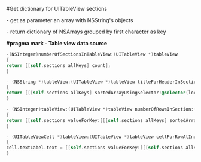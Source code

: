 #Get dictionary for UITableView sections

\- get as parameter an array with NSString's objects

\- return dictionary of NSArrays grouped by first character as key

**#pragma mark - Table view data source**

```objective-c
-(NSInteger)numberOfSectionsInTableView:(UITableView *)tableView
{
return [[self.sections allKeys] count];
}
```

```objective-c
- (NSString *)tableView:(UITableView *)tableView titleForHeaderInSection:(NSInteger)section
{
return [[[self.sections allKeys] sortedArrayUsingSelector:@selector(localizedCaseInsensitiveCompare:)] objectAtIndex:section];
}
```

```objective-c
- (NSInteger)tableView:(UITableView *)tableView numberOfRowsInSection:(NSInteger)section
{
return [[self.sections valueForKey:[[[self.sections allKeys] sortedArrayUsingSelector:@selector(localizedCaseInsensitiveCompare:)] objectAtIndex:section]] count];
}
```

```objective-c
- (UITableViewCell *)tableView:(UITableView *)tableView cellForRowAtIndexPath:(NSIndexPath *)indexPath
{
cell.textLabel.text = [[self.sections valueForKey:[[[self.sections allKeys] sortedArrayUsingSelector:@selector(localizedCaseInsensitiveCompare:)] objectAtIndex:indexPath.section]] objectAtIndex:indexPath.row];
}
```
